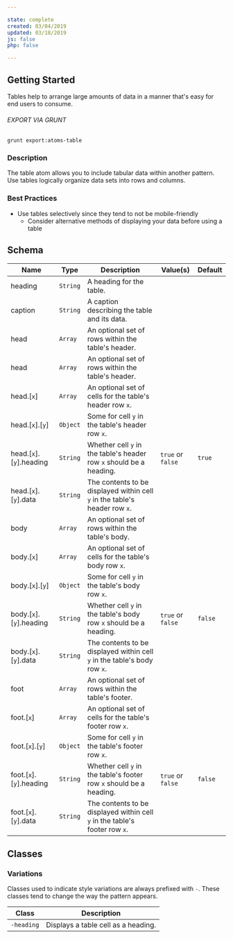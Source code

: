 ```yaml
---

state: complete
created: 03/04/2019
updated: 03/18/2019
js: false
php: false

---
```


## Getting Started

Tables help to arrange large amounts of data in a manner that's easy for end users to consume.

###### EXPORT VIA GRUNT

```
grunt export:atoms-table
```


### Description

The table atom allows you to include tabular data within another pattern. Use tables logically organize data sets into rows and columns.


### Best Practices

- Use tables selectively since they tend to not be mobile-friendly
  - Consider alternative methods of displaying your data before using a table


## Schema

| Name                      | Type      | Description                                                                 | Value(s)            | Default   |
|---------------------------|-----------|-----------------------------------------------------------------------------|---------------------|-----------|
| heading                   | `String`  | A heading for the table.                                                    |                     |           |
| caption                   | `String`  | A caption describing the table and its data.                                |                     |           |
| head                      | `Array`   | An optional set of rows within the table's header.                          |                     |           |
| head                      | `Array`   | An optional set of rows within the table's header.                          |                     |           |
| head.[`x`]                | `Array`   | An optional set of cells for the table's header row `x`.                    |                     |           |
| head.[`x`].[`y`]          | `Object`  | Some for cell `y` in the table's header row `x`.                            |                     |           |
| head.[`x`].[`y`].heading  | `String`  | Whether cell `y` in the table's header row `x` should be a heading.         | `true` or `false`   | `true`    |
| head.[`x`].[`y`].data     | `String`  | The contents to be displayed within cell `y` in the table's header row `x`. |                     |           |
| body                      | `Array`   | An optional set of rows within the table's body.                            |                     |           |
| body.[`x`]                | `Array`   | An optional set of cells for the table's body row `x`.                      |                     |           |
| body.[`x`].[`y`]          | `Object`  | Some for cell `y` in the table's body row `x`.                              |                     |           |
| body.[`x`].[`y`].heading  | `String`  | Whether cell `y` in the table's body row `x` should be a heading.           | `true` or `false`   | `false`   |
| body.[`x`].[`y`].data     | `String`  | The contents to be displayed within cell `y` in the table's body row `x`.   |                     |           |
| foot                      | `Array`   | An optional set of rows within the table's footer.                          |                     |           |
| foot.[`x`]                | `Array`   | An optional set of cells for the table's footer row `x`.                    |                     |           |
| foot.[`x`].[`y`]          | `Object`  | Some for cell `y` in the table's footer row `x`.                            |                     |           |
| foot.[`x`].[`y`].heading  | `String`  | Whether cell `y` in the table's footer row `x` should be a heading.         | `true` or `false`   | `false`   |
| foot.[`x`].[`y`].data     | `String`  | The contents to be displayed within cell `y` in the table's footer row `x`. |                     |           |


## Classes

### Variations

Classes used to indicate style variations are always prefixed with `-`. These classes tend to change the way the pattern appears.

| Class       | Description                                     |
|-------------|-------------------------------------------------|
| `-heading`  | Displays a table cell as a heading.             |
